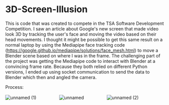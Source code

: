 # 3D-Screen-Illusion
This is code that was created to compete in the TSA Software Development Competition. I saw an article about Google's new screen that made video look 3D by tracking the user's face and moving the video based on their head movements. I thought it might be possible to get this same result on a normal laptop by using the Mediapipe face tracking code (https://google.github.io/mediapipe/solutions/face_mesh.html) to move a Blender scene based on where I was in the frame. The challenging part of the project was getting the Mediapipe code to interact with Blender at a convincing frame rate. Because they both relied on different Python versions, I ended up using socket communication to send the data to Blender which then and angled the camera. 

Process:


![unnamed (1)](https://github.com/NoahBSchwartz/3D-Screen-Illusion/assets/44248582/aa768b78-3afc-43e2-9aa0-c05c6392af67)
ㅤㅤㅤㅤㅤ
![unnamed](https://github.com/NoahBSchwartz/3D-Screen-Illusion/assets/44248582/054dbea0-516c-42d0-94dc-0b7e4efcdcaa)
ㅤㅤㅤㅤㅤ
![unnamed (2)](https://github.com/NoahBSchwartz/3D-Screen-Illusion/assets/44248582/5ddadec2-3c3f-4239-b3b5-2ff5bb0fe103)

